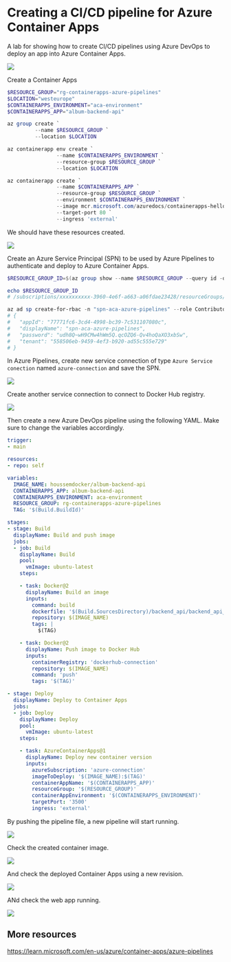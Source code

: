 # Creating a CI/CD pipeline for Azure Container Apps

A lab for showing how to create CI/CD pipelines using Azure DevOps to deploy an app into Azure Container Apps.

![](images/architecture.png)

Create a Container Apps

```powershell
$RESOURCE_GROUP="rg-containerapps-azure-pipelines"
$LOCATION="westeurope"
$CONTAINERAPPS_ENVIRONMENT="aca-environment"
$CONTAINERAPPS_APP="album-backend-api"

az group create `
         --name $RESOURCE_GROUP `
         --location $LOCATION

az containerapp env create `
                --name $CONTAINERAPPS_ENVIRONMENT `
                --resource-group $RESOURCE_GROUP `
                --location $LOCATION

az containerapp create `
                --name $CONTAINERAPPS_APP `
                --resource-group $RESOURCE_GROUP `
                --environment $CONTAINERAPPS_ENVIRONMENT `
                --image mcr.microsoft.com/azuredocs/containerapps-helloworld:latest `
                --target-port 80 `
                --ingress 'external'
```

We should have these resources created.

![](images/resources.png)

Create an Azure Service Principal (SPN) to be used by Azure Pipelines to authenticate and deploy to Azure Container Apps.

```powershell
$RESOURCE_GROUP_ID=$(az group show --name $RESOURCE_GROUP --query id -o tsv)

echo $RESOURCE_GROUP_ID
# /subscriptions/xxxxxxxxxx-3960-4e6f-a663-a06fdae23428/resourceGroups/rg-containerapps-azure-pipelines

az ad sp create-for-rbac -n "spn-aca-azure-pipelines" --role Contributor --scope $RESOURCE_GROUP_ID
# {
#   "appId": "77771fc6-3cd4-4998-bc39-7c531107080c",
#   "displayName": "spn-aca-azure-pipelines",
#   "password": "udh8Q~wH9CMw4hWm5Q.qcOZQ6-Qv4hoQaXO3xbSw",
#   "tenant": "558506eb-9459-4ef3-b920-ad55c555e729"
# }
```

In Azure Pipelines, create new service connection of type `Azure Service conection` named `azure-connection` and save the SPN.

![](images/serviceconnection-azure.png)

Create another service connection to connect to Docker Hub registry.

![](images/serviceconnection-dockerhub.png)

Then create a new Azure DevOps pipeline using the following YAML. Make sure to change the variables accordingly.

```yaml
trigger:
- main

resources:
- repo: self

variables:  
  IMAGE_NAME: houssemdocker/album-backend-api
  CONTAINERAPPS_APP: album-backend-api
  CONTAINERAPPS_ENVIRONMENT: aca-environment
  RESOURCE_GROUP: rg-containerapps-azure-pipelines
  TAG: '$(Build.BuildId)'

stages:
- stage: Build
  displayName: Build and push image
  jobs:
  - job: Build
    displayName: Build
    pool:
      vmImage: ubuntu-latest
    steps:

    - task: Docker@2
      displayName: Build an image
      inputs:
        command: build
        dockerfile: '$(Build.SourcesDirectory)/backend_api/backend_api_csharp/Dockerfile'
        repository: $(IMAGE_NAME)
        tags: |
          $(TAG)

    - task: Docker@2
      displayName: Push image to Docker Hub
      inputs:
        containerRegistry: 'dockerhub-connection'
        repository: $(IMAGE_NAME)
        command: 'push'
        tags: '$(TAG)'

- stage: Deploy
  displayName: Deploy to Container Apps
  jobs:
  - job: Deploy
    displayName: Deploy
    pool:
      vmImage: ubuntu-latest
    steps:

    - task: AzureContainerApps@1
      displayName: Deploy new container version
      inputs:
        azureSubscription: 'azure-connection'
        imageToDeploy: '$(IMAGE_NAME):$(TAG)'
        containerAppName: '$(CONTAINERAPPS_APP)'
        resourceGroup: '$(RESOURCE_GROUP)'
        containerAppEnvironment: '$(CONTAINERAPPS_ENVIRONMENT)'
        targetPort: '3500'
        ingress: 'external'
```

By pushing the pipeline file, a new pipeline will start running.

![](images/pipeline-run.png)

Check the created container image.

![](images/dockerhub-image.png)

And check the deployed Container Apps using a new revision.

![](images/aca-revision.png)

ANd check the web app running.

![](images/webapp.png)

## More resources

https://learn.microsoft.com/en-us/azure/container-apps/azure-pipelines